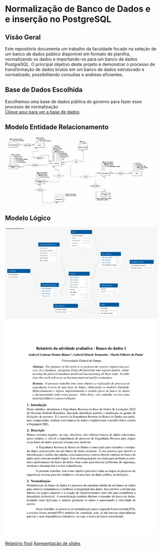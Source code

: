 # Normalização de Banco de Dados e e inserção no PostgreSQL
## Visão Geral
Este repositório documenta um trabalho da faculdade focado na seleção de um banco de dados público disponível em formato de planilha, normalizando os dados e importando-os para um banco de dados PostgreSQL. O principal objetivo deste projeto é demonstrar o processo de transformação de dados brutos em um banco de dados estruturado e normalizado, possibilitando consultas e análises eficientes.

## Base de Dados Escolhida
Escolhemos uma base de dados pública do governo para fazer esse processo de normalização <br/>
[Clique aqui para ver a base de dados](https://portaldatransparencia.gov.br/pagina-interna/603389-dicionario-de-dados-licitacoes)



## Modelo Entidade Relacionamento
<img src="Modelos/ModeloER.png" >
<br/>

## Modelo Lógico
<img src="Modelos/ModeloLogico.png" >

<img src="relatorio.pdf" >

[Relatório final](relatorio.pdf)
[Apresentação de slides](slides.pdf)

